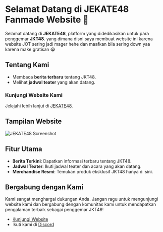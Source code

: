 # Selamat Datang di JEKATE48 Fanmade Website 🎉

Selamat datang di **JEKATE48**, platform yang didedikasikan untuk para penggemar **JKT48**. yang dimana disni saya membuat website ini karena website JOT sering jadi mager hehe dan maafkan bila sering down yaa karena make gratisan 😭

## Tentang Kami

- Membaca **berita terbaru** tentang JKT48.
- Melihat **jadwal teater** yang akan datang.


### Kunjungi Website Kami
Jelajahi lebih lanjut di [JEKATE48](https://jekate48.site/).

## Tampilan Website

![JEKATE48 Screenshot](https://cdn.discordapp.com/attachments/989168672708919317/1312702801561784430/jekate.png?ex=674d7540&is=674c23c0&hm=9ea5ecf4eb8348721762f134b4a30affbb5adcf3020bbb79b46a830dc1266520&)

## Fitur Utama
- **Berita Terkini**: Dapatkan informasi terbaru tentang JKT48.
- **Jadwal Teater**: Ikuti jadwal teater dan acara yang akan datang.
- **Merchandise Resmi**: Temukan produk eksklusif JKT48 hanya di sini.

## Bergabung dengan Kami

Kami sangat menghargai dukungan Anda. Jangan ragu untuk mengunjungi website kami dan bergabung dengan komunitas kami untuk mendapatkan pengalaman terbaik sebagai penggemar JKT48!

- [Kunjungi Website](https://jekate48.site/)
- Ikuti kami di [Discord](https://discord.gg/KbjC6zw5jg)


